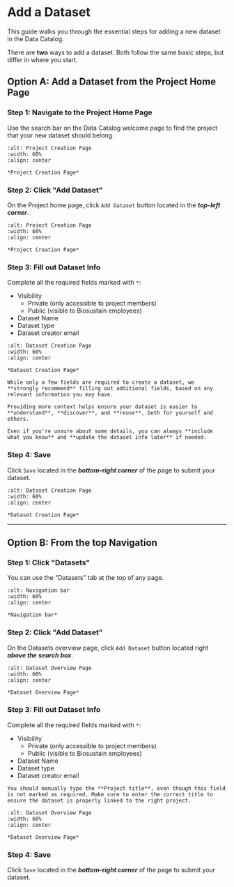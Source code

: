 # Add a Dataset
This guide walks you through the essential steps for adding a new dataset in the Data Catalog.

There are **two** ways to add a dataset. Both follow the same basic steps, but differ in where you start.

## Option A: Add a Dataset from the Project Home Page

### Step 1: Navigate to the Project Home Page 
Use the search bar on the Data Catalog welcome page to find the project that your new dataset should belong.


```{figure} ../../_static/images/search_project.png
:alt: Project Creation Page
:width: 60%
:align: center

*Project Creation Page*

```

### Step 2: Click "Add Dataset" 
On the Project home page, click `Add Dataset` button located in the ***top-left corner***.


```{figure} ../../_static/images/add_dataset_button.png
:alt: Project Creation Page
:width: 60%
:align: center

*Project Creation Page*

```

### Step 3: Fill out Dataset Info
Complete all the required fields marked with `*`:

* Visibility
    * Private (only accessible to project members)
    * Public (visible to Biosustain employees)
* Dataset Name
* Dataset type
* Dataset creator email




```{figure} ../../_static/images/dataset_creation_page.png
:alt: Dataset Creation Page
:width: 60%
:align: center

*Dataset Creation Page*

```

```{tip}
While only a few fields are required to create a dataset, we **strongly recommend** filling out additional fields, based on any relevant information you may have.

Providing more context helps ensure your dataset is easier to **understand**, **discover**, and **reuse**, both for yourself and others.

Even if you're unsure about some details, you can always **include what you know** and **update the dataset info later** if needed.
```


### Step 4: Save
Click `Save` located in the ***bottom-right corner*** of the page to submit your dataset.

```{figure} ../../_static/images/dataset_creation_save_button.png
:alt: Dataset Creation Page
:width: 60%
:align: center

*Dataset Creation Page*

```

----------------------------------------------------------------------------------------------

## Option B: From the top Navigation


### Step 1: Click "Datasets" 
You can use the "Datasets" tab at the top of any page.


```{figure} ../../_static/images/dataset_tab_2.png
:alt: Navigation bar
:width: 60%
:align: center

*Navigation bar*

```

### Step 2: Click "Add Dataset" 
On the Datasets overview page, click `Add Dataset` button located right ***above the search box***.


```{figure} ../../_static/images/Add_Dataset_button2.png
:alt: Dataset Overview Page
:width: 60%
:align: center

*Dataset Overview Page*

```


### Step 3: Fill out Dataset Info
Complete all the required fields marked with `*`:

* Visibility
    * Private (only accessible to project members)
    * Public (visible to Biosustain employees)
* Dataset Name
* Dataset type
* Dataset creator email

```{note} 
You should manually type the **Project title**, even though this field is not marked as required. Make sure to enter the correct title to ensure the dataset is properly linked to the right project.
```

```{figure} ../../_static/images/dataset_creation_page2.png
:alt: Dataset Overview Page
:width: 60%
:align: center

*Dataset Overview Page*

```



### Step 4: Save
Click `Save` located in the ***bottom-right corner*** of the page to submit your dataset.